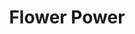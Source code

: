 ---
layout: gamepage
lang: "it"
title: "Flower Power"
description: "Short project description."
cover_image: "/assets/FlowerPower/flowerpower_banner.png"
background_image: "/assets/FlowerPower/flowerpower_background.png"
background_color: "#615aed"

gallery:
  - "/assets/FlowerPower/1.jpg"

lang_links:
  it: "/it/projects/flowerpower.html"
  en: "/en/projects/flowerpower.html"

font: "/assets/FlowerPower/SundayBest.ttf"
---